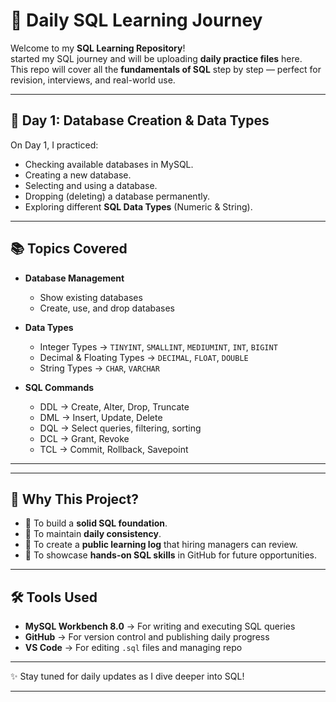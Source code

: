 # 📘 Daily SQL Learning Journey

Welcome to my **SQL Learning Repository**!  
started my SQL journey and will be uploading **daily practice files** here.  
This repo will cover all the **fundamentals of SQL** step by step — perfect for revision, interviews, and real-world use.

---

## 🚀 Day 1: Database Creation & Data Types
On Day 1, I practiced:
- Checking available databases in MySQL.  
- Creating a new database.  
- Selecting and using a database.  
- Dropping (deleting) a database permanently.  
- Exploring different **SQL Data Types** (Numeric & String).  

---

## 📚 Topics Covered
- **Database Management**
  - Show existing databases  
  - Create, use, and drop databases  

- **Data Types**
  - Integer Types → `TINYINT`, `SMALLINT`, `MEDIUMINT`, `INT`, `BIGINT`  
  - Decimal & Floating Types → `DECIMAL`, `FLOAT`, `DOUBLE`  
  - String Types → `CHAR`, `VARCHAR`  

- **SQL Commands**
  - DDL → Create, Alter, Drop, Truncate  
  - DML → Insert, Update, Delete  
  - DQL → Select queries, filtering, sorting  
  - DCL → Grant, Revoke  
  - TCL → Commit, Rollback, Savepoint  

---

---

## 🌟 Why This Project?
- 📌 To build a **solid SQL foundation**.  
- 📌 To maintain **daily consistency**.  
- 📌 To create a **public learning log** that hiring managers can review.  
- 📌 To showcase **hands-on SQL skills** in GitHub for future opportunities.  

---

## 🛠 Tools Used
- **MySQL Workbench 8.0** → For writing and executing SQL queries  
- **GitHub** → For version control and publishing daily progress  
- **VS Code** → For editing `.sql` files and managing repo  

---

✨ Stay tuned for daily updates as I dive deeper into SQL!

---

